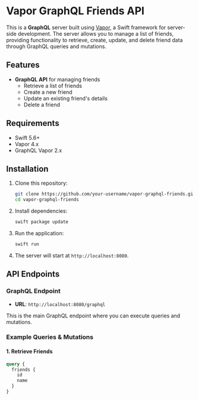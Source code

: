 # Vapor GraphQL Friends API

This is a **GraphQL** server built using [Vapor](https://vapor.codes), a Swift framework for server-side development. The server allows you to manage a list of friends, providing functionality to retrieve, create, update, and delete friend data through GraphQL queries and mutations.

## Features

- **GraphQL API** for managing friends
  - Retrieve a list of friends
  - Create a new friend
  - Update an existing friend's details
  - Delete a friend

## Requirements

- Swift 5.6+
- Vapor 4.x
- GraphQL Vapor 2.x

## Installation

1. Clone this repository:
    ```bash
    git clone https://github.com/your-username/vapor-graphql-friends.git
    cd vapor-graphql-friends
    ```

2. Install dependencies:
    ```bash
    swift package update
    ```

3. Run the application:
    ```bash
    swift run
    ```

4. The server will start at `http://localhost:8080`.

## API Endpoints

### GraphQL Endpoint

- **URL**: `http://localhost:8080/graphql`
  
This is the main GraphQL endpoint where you can execute queries and mutations.

### Example Queries & Mutations

#### 1. Retrieve Friends

```graphql
query {
  friends {
    id
    name
  }
}
